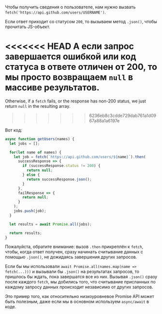 
Чтобы получить сведения о пользователе, нам нужно вызвать `fetch('https://api.github.com/users/USERNAME')`.

Если ответ приходит cо статусом `200`, то вызываем метод `.json()`, чтобы прочитать JS-объект.

<<<<<<< HEAD
А если запрос завершается ошибкой или код статуса в ответе отличен от 200, то мы просто возвращаем `null` в массиве результатов.
=======
Otherwise, if a `fetch` fails, or the response has non-200 status, we just return `null` in the resulting array.
>>>>>>> 6236eb8c3cdde729dab761a1d0967a88a1a6197e

Вот код:

```js demo
async function getUsers(names) {
  let jobs = [];

  for(let name of names) {
    let job = fetch(`https://api.github.com/users/${name}`).then(
      successResponse => {
        if (successResponse.status != 200) {
          return null;
        } else {
          return successResponse.json();
        }
      },
      failResponse => {
        return null;
      }
    );
    jobs.push(job);
  }

  let results = await Promise.all(jobs);

  return results;
}
```

Пожалуйста, обратите внимание: вызов `.then` прикреплён к `fetch`, чтобы, когда ответ получен, сразу начинать считывание данных с помощью `.json()`, не дожидаясь завершения других запросов.

Если бы мы использовали `await Promise.all(names.map(name => fetch(...)))` и вызывали бы `.json()` на результатах запросов, то пришлось бы ждать, пока завершатся все из них. Вызывая `.json()` сразу после каждого `fetch`, мы добились того, что считывание присланных по каждому запросу данных происходит независимо от других запросов.

Это пример того, как относительно низкоуровневое Promise API может быть полезным, даже если мы в основном используем `async/await` в коде.

